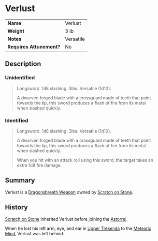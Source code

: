# Verlust

|||
| --- | --- |
| **Name** | Verlust | item.2
| **Weight** | 3 lb |
| **Notes** | Versatile |
| **Requires Attunement?** | No |

## Description

### Unidentified

> Longsword. 1d8 slashing. 3lbs. Versatile (1d10).
>
> A dwarven forged blade with a crossguard made of teeth that point towards the tip, this sword produces a flash of fire from its metal when slashed quickly.

### Identified

> Longsword. 1d8 slashing. 3lbs. Versatile (1d10).
>
> A dwarven forged blade with a crossguard made of teeth that point towards the tip, this sword produces a flash of fire from its metal when slashed quickly.
>
> When you hit with an attack roll using this sword, the target takes an extra 1d8 fire damage.

## Summary

Verlust is a [Dragonsbreath Weapon](enchantments/dragonsbreath-weapon.md) owned by [Scratch on Stone](../../characters/scratch-on-stone.md).

## History

[Scratch on Stone](../../characters/scratch-on-stone.md) inherited Verlust before joining the [Astorrel](../../organisations/government/astorrel/astorrel.md).

When he lost his left arm, eye, and ear in [Upper Tresenda](../../places/topography/valleys/upper-tresenda.md) to the [Meteoric Mind](../../creatures/meteoric-mind.md), Verlust was left behind.
